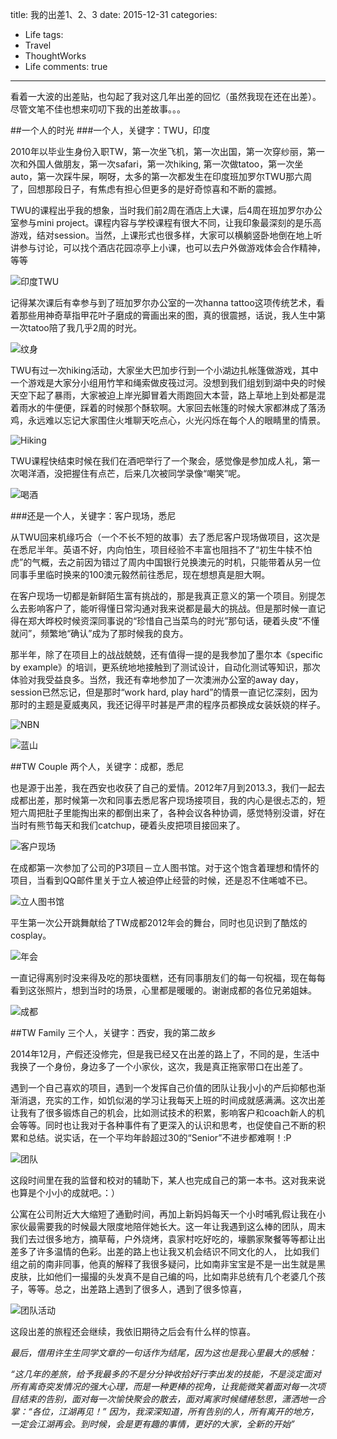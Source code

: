 title: 我的出差1、2、3
date: 2015-12-31
categories:
- Life
tags:
- Travel
- ThoughtWorks
- Life
comments: true
---

看着一大波的出差贴，也勾起了我对这几年出差的回忆（虽然我现在还在出差）。尽管文笔不佳也想来叨叨下我的出差故事。。。
 
##一个人的时光
###一个人，关键字：TWU，印度
 
2010年以毕业生身份入职TW，第一次坐飞机，第一次出国，第一次穿纱丽，第一次和外国人做朋友，第一次safari，第一次hiking, 第一次做tatoo，第一次坐auto，第一次踩牛屎，啊呀，太多的第一次都发生在印度班加罗尔TWU那六周了，回想那段日子，有焦虑有担心但更多的是好奇惊喜和不断的震撼。
 
TWU的课程出乎我的想象，当时我们前2周在酒店上大课，后4周在班加罗尔办公室参与mini project。课程内容与学校课程有很大不同，让我印象最深刻的是乐高游戏，结对session。当然，上课形式也很多样，大家可以横躺竖卧地倒在地上听讲参与讨论，可以找个酒店花园凉亭上小课，也可以去户外做游戏体会合作精神，等等
 
![印度TWU](https://raw.githubusercontent.com/xmyang/xmyang.github.io/master/images/TWU.jpg)
 
记得某次课后有幸参与到了班加罗尔办公室的一次hanna tattoo这项传统艺术，看着那些用神奇草指甲花叶子磨成的膏画出来的图，真的很震撼，话说，我人生中第一次tatoo陪了我几乎2周的时光。
 
![纹身](https://raw.githubusercontent.com/xmyang/xmyang.github.io/master/images/Tattoo.jpg)
 
TWU有过一次hiking活动，大家坐大巴加步行到一个小湖边扎帐篷做游戏，其中一个游戏是大家分小组用竹竿和绳索做皮筏过河。没想到我们组划到湖中央的时候天空下起了暴雨，大家被迫上岸光脚冒着大雨跑回大本营，路上草地上到处都是混着雨水的牛便便，踩着的时候那个酥软啊。大家回去帐篷的时候大家都淋成了落汤鸡，永远难以忘记大家围住火堆聊天吃点心，火光闪烁在每个人的眼睛里的情景。
 
![Hiking](https://raw.githubusercontent.com/xmyang/xmyang.github.io/master/images/Hiking.jpg)
 
TWU课程快结束时候在我们在酒吧举行了一个聚会，感觉像是参加成人礼，第一次喝洋酒，没把握住有点芒，后来几次被同学录像“嘲笑”呢。
 
![喝酒](https://raw.githubusercontent.com/xmyang/xmyang.github.io/master/images/Drink.jpg)
 
###还是一个人，关键字：客户现场，悉尼
 
从TWU回来机缘巧合（一个不长不短的故事）去了悉尼客户现场做项目，这次是在悉尼半年。英语不好，内向怕生，项目经验不丰富也阻挡不了“初生牛犊不怕虎”的气概，去之前因为错过了周内中国银行兑换澳元的时机，只能带着从另一位同事手里临时换来的100澳元毅然前往悉尼，现在想想真是胆大啊。
 
在客户现场一切都是新鲜陌生富有挑战的，那是我真正意义的第一个项目。别提怎么去影响客户了，能听得懂日常沟通对我来说都是最大的挑战。但是那时候一直记得在郑大晔校时候资深同事说的“珍惜自己当菜鸟的时光”那句话，硬着头皮“不懂就问”，频繁地“确认”成为了那时候我的良方。
 
那半年，除了在项目上的战战兢兢，还有值得一提的是我参加了墨尔本《specific by example》的培训，更系统地地接触到了测试设计，自动化测试等知识，那次体验对我受益良多。当然，我还有幸地参加了一次澳洲办公室的away day，session已然忘记，但是那时“work hard, play hard”的情景一直记忆深刻，因为那时的主题是夏威夷风，我还记得平时甚是严肃的程序员都换成女装妖娆的样子。
 
![NBN](https://raw.githubusercontent.com/xmyang/xmyang.github.io/master/images/NBN.jpg)

![蓝山](https://raw.githubusercontent.com/xmyang/xmyang.github.io/master/images/BlueMountain.jpg)
 
##TW Couple 两个人，关键字：成都，悉尼
 
也是源于出差，我在西安也收获了自己的爱情。2012年7月到2013.3，我们一起去成都出差，那时候第一次和同事去悉尼客户现场接项目，我的内心是很忐忑的，短短六周把肚子里能掏出来的都倒出来了，各种会议各种协调，感觉特别没谱，好在当时有熊节每天和我们catchup，硬着头皮把项目接回来了。
 
![客户现场](https://raw.githubusercontent.com/xmyang/xmyang.github.io/master/images/OZ.jpg)
 
在成都第一次参加了公司的P3项目－立人图书馆。对于这个饱含着理想和情怀的项目，当看到QQ邮件里关于立人被迫停止经营的时候，还是忍不住唏嘘不已。
 
![立人图书馆](https://raw.githubusercontent.com/xmyang/xmyang.github.io/master/images/P3.jpg)
 
平生第一次公开跳舞献给了TW成都2012年会的舞台，同时也见识到了酷炫的cosplay。
 
![年会](https://raw.githubusercontent.com/xmyang/xmyang.github.io/master/images/Dance.jpg)
 
一直记得离别时没来得及吃的那块蛋糕，还有同事朋友们的每一句祝福，现在每每看到这张照片，想到当时的场景，心里都是暖暖的。谢谢成都的各位兄弟姐妹。
 
![成都](https://raw.githubusercontent.com/xmyang/xmyang.github.io/master/images/Cake.jpg)
 
##TW Family 三个人，关键字：西安，我的第二故乡
 
2014年12月，产假还没修完，但是我已经又在出差的路上了，不同的是，生活中我换了一个身份，身边多了一个小家伙，这次，我是真正拖家带口在出差了。
 
遇到一个自己喜欢的项目，遇到一个发挥自己价值的团队让我小小的产后抑郁也渐渐消退，充实的工作，如饥似渴的学习让我每天上班的时间成就感满满。这次出差让我有了很多锻炼自己的机会，比如测试技术的积累，影响客户和coach新人的机会等等。同时也让我对于各种事件有了更深入的认识和思考，也促使自己不断的积累和总结。说实话，在一个平均年龄超过30的“Senior”不进步都难啊！:P
 
![团队](https://raw.githubusercontent.com/xmyang/xmyang.github.io/master/images/Team.jpg)
 
这段时间里在我的监督和校对的辅助下，某人也完成自己的第一本书。这对我来说也算是个小小的成就吧。：）
 
公寓在公司附近大大缩短了通勤时间，再加上新妈妈每天一个小时哺乳假让我在小家伙最需要我的时候最大限度地陪伴她长大。这一年让我遇到这么棒的团队，周末我们去过很多地方，摘草莓，户外烧烤，袁家村吃好吃的，壕鹏家聚餐等等都让出差多了许多温情的色彩。出差的路上也让我又机会结识不同文化的人， 比如我们组之前的南非同事，他真的解释了我很多疑问，比如南非宝宝是不是一出生就是黑皮肤，比如他们一撮撮的头发真不是自己编的吗，比如南非总统有几个老婆几个孩子，等等。总之，出差路上遇到了很多人，遇到了很多惊喜，
 
![团队活动](https://raw.githubusercontent.com/xmyang/xmyang.github.io/master/images/Building.jpg)
 
这段出差的旅程还会继续，我依旧期待之后会有什么样的惊喜。
 
 
*最后，借用许生生同学文章的一句话作为结尾，因为这也是我心里最大的感触：*
 
 
*“这几年的差旅，给予我最多的不是分分钟收拾好行李出发的技能，不是淡定面对所有离奇突发情况的强大心理，而是一种更棒的视角，让我能微笑着面对每一次项目结束的告别，面对每一次愉快聚会的散去，面对离家时候缱绻愁思，潇洒地一合掌：“各位，江湖再见！” 因为，我深深知道，所有告别的人，所有离开的地方，一定会江湖再会。到时候，会是更有趣的事情，更好的大家，全新的开始”*
